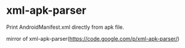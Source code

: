 xml-apk-parser
==============
Print AndroidManifest.xml directly from apk file.  

mirror of xml-apk-parser(https://code.google.com/p/xml-apk-parser/)
